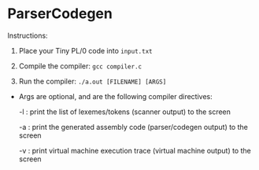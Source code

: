 # ParserCodegen

Instructions:

1. Place your Tiny PL/0 code into ```input.txt```

2. Compile the compiler: ```gcc compiler.c```

3. Run the compiler: ```./a.out [FILENAME] [ARGS]```

* Args are optional, and are the following compiler directives:

  -l : print the list of lexemes/tokens (scanner output) to the screen

  -a : print the generated assembly code (parser/codegen output) to the screen

  -v : print virtual machine execution trace (virtual machine output) to the screen
  
